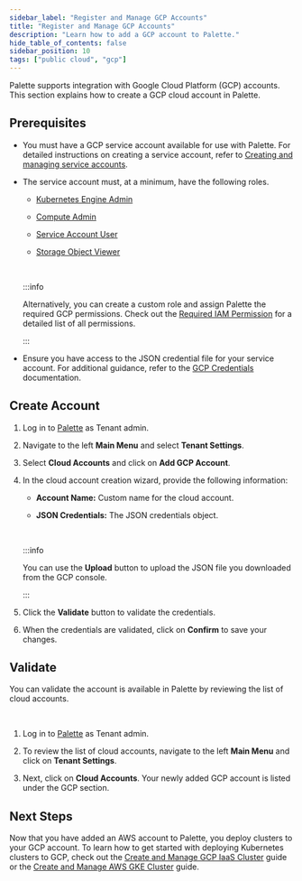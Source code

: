 ```yaml
---
sidebar_label: "Register and Manage GCP Accounts"
title: "Register and Manage GCP Accounts"
description: "Learn how to add a GCP account to Palette."
hide_table_of_contents: false
sidebar_position: 10
tags: ["public cloud", "gcp"]
---
```


Palette supports integration with Google Cloud Platform (GCP) accounts. This section explains how to create a GCP cloud account in Palette. 

## Prerequisites

* You must have a GCP service account available for use with Palette. For detailed instructions on creating a service account, refer to [Creating and managing service accounts](https://cloud.google.com/iam/docs/creating-managing-service-accounts).



* The service account must, at a minimum, have the following roles. 

    - [Kubernetes Engine Admin](https://cloud.google.com/iam/docs/understanding-roles#kubernetes-engine-roles)

    - [Compute Admin](https://cloud.google.com/iam/docs/understanding-roles#compute.admin)

    - [Service Account User](https://cloud.google.com/iam/docs/understanding-roles#iam.serviceAccountUser)

    - [Storage Object Viewer](https://cloud.google.com/iam/docs/understanding-roles#storage.objectViewer)

    <br />

    :::info

    Alternatively, you can create a custom role and assign Palette the required GCP permissions. Check out the [Required IAM Permission](/clusters/public-cloud/gcp/required-permissions) for a detailed list of all permissions.

    :::




* Ensure you have access to the JSON credential file for your service account. For additional guidance, refer to the [GCP Credentials](https://developers.google.com/workspace/guides/create-credentials) documentation.

## Create Account


1. Log in to [Palette](https://console.spectrocloud.com) as Tenant admin.


2. Navigate to the left **Main Menu** and select **Tenant Settings**.


3. Select **Cloud Accounts** and click on **Add GCP Account**.


4. In the cloud account creation wizard, provide the following information:
   * **Account Name:** Custom name for the cloud account.

   * **JSON Credentials:** The JSON credentials object.

    <br />

   :::info

    You can use the **Upload** button to upload the JSON file you downloaded from the GCP console.

   :::


5. Click the **Validate** button to validate the credentials. 


6. When the credentials are validated, click on **Confirm** to save your changes.

## Validate

You can validate the account is available in Palette by reviewing the list of cloud accounts. 

<br />

1. Log in to [Palette](https://console.spectrocloud.com) as Tenant admin.


2. To review the list of cloud accounts, navigate to the left **Main Menu** and click on **Tenant Settings**. 


3. Next, click on **Cloud Accounts**. Your newly added GCP account is listed under the GCP section.


## Next Steps


Now that you have added an AWS account to Palette, you deploy clusters to your GCP account. To learn how to get started with deploying Kubernetes clusters to GCP, check out the [Create and Manage GCP IaaS Cluster](/clusters/public-cloud/aws/create-cluster) guide or the [Create and Manage AWS GKE Cluster](/clusters/public-cloud/aws/eks) guide.